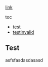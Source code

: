 [link](https://docs.google.com/presentation/d/1wUtwnWDf)

toc
- [test](#test)
- [testinvalid](#testinvalid)

## Test <a id="test"></a>

asfsfasdasdasasd


